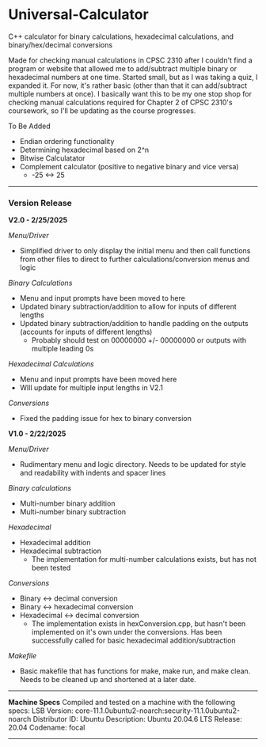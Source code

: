 # Universal-Calculator
C++ calculator for binary calculations, hexadecimal calculations, and binary/hex/decimal conversions

Made for checking manual calculations in CPSC 2310 after I couldn't find a program or website that allowed me to add/subtract multiple binary or hexadecimal numbers at one time. Started small, but as I was taking a quiz, I expanded it. For now, it's rather basic (other than that it can add/subtract multiple numbers at once). I basically want this to be my one stop shop for checking manual calculations required for Chapter 2 of CPSC 2310's coursework, so I'll be updating as the course progresses.

To Be Added
- Endian ordering functionality
- Determining hexadecimal based on 2^n
- Bitwise Calculatator
- Complement calculator (positive to negative binary and vice versa)
  - -25 <-> 25

---
### Version Release

**V2.0 - 2/25/2025**

*Menu/Driver*
- Simplified driver to only display the initial menu and then call functions from other files to direct to further calculations/conversion menus and logic

*Binary Calculations*
- Menu and input prompts have been moved to here
- Updated binary subtraction/addition to allow for inputs of different lengths
- Updated binary subtraction/addition to handle padding on the outputs (accounts for inputs of different lengths)
  - Probably should test on 00000000 +/- 00000000 or outputs with multiple leading 0s

*Hexadecimal Calculations*
- Menu and input prompts have been moved here
- WIll update for multiple input lengths in V2.1

*Conversions*
- Fixed the padding issue for hex to binary conversion

**V1.0 - 2/22/2025**

*Menu/Driver*
- Rudimentary menu and logic directory. Needs to be updated for style and readability with indents and spacer lines

*Binary calculations*
- Multi-number binary addition
- Multi-number binary subtraction

*Hexadecimal*
- Hexadecimal addition
- Hexadecimal subtraction
  - The implementation for multi-number calculations exists, but has not been tested

*Conversions*
- Binary <-> decimal conversion
- Binary <-> hexadecimal conversion
- Hexadecimal <-> decimal conversion
  - The implementation exists in hexConversion.cpp, but hasn't been implemented on it's own under the conversions. Has been successfully called for basic hexadecimal addition/subtraction
 
*Makefile*
- Basic makefile that has functions for make, make run, and make clean. Needs to be cleaned up and shortened at a later date.

---

**Machine Specs**
Compiled and tested on a machine with the following specs:
LSB Version:    core-11.1.0ubuntu2-noarch:security-11.1.0ubuntu2-noarch
Distributor ID: Ubuntu
Description:    Ubuntu 20.04.6 LTS
Release:        20.04
Codename:       focal

---
